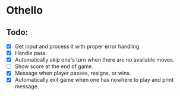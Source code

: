 # Othello

## Todo:

- [x] Get input and process it with proper error handling.
- [x] Handle pass.
- [x] Automatically skip one's turn when there are no available moves.
- [ ] Show score at the end of game.
- [x] Message when player passes, resigns, or wins.
- [x] Automatically exit game when one has nowhere to play and print message.
